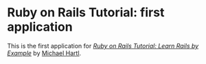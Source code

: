 # Ruby on Rails Tutorial: first application

This is the first application for [*Ruby on Rails Tutorial: Learn Rails by 
Example*](http://railstutorial.org/) by [Michael Hartl](http://michaelhartl.com/).
